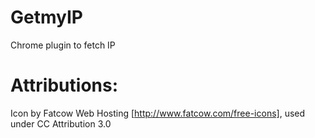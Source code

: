 GetmyIP
=======

Chrome plugin to fetch IP

Attributions:
=============
Icon by Fatcow Web Hosting [http://www.fatcow.com/free-icons], used under CC Attribution 3.0
